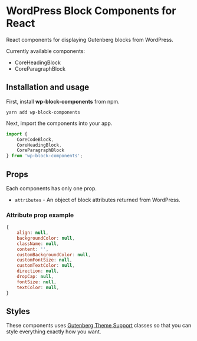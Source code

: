 # WordPress Block Components for React

React components for displaying Gutenberg blocks from WordPress.

Currently available components:

* CoreHeadingBlock
* CoreParagraphBlock

## Installation and usage
First, install __wp-block-components__ from npm.
```
yarn add wp-block-components
```
Next, import the components into your app.
```js
import {
	CoreCodeBlock,
	CoreHeadingBlock,
	CoreParagraphBlock
} from 'wp-block-components';
```

## Props
Each components has only one prop.

* `attributes` - An object of block attributes returned from WordPress.

### Attribute prop example
```js
{
	align: null,
	backgroundColor: null,
	className: null,
	content: '',
	customBackgroundColor: null,
	customFontSize: null,
	customTextColor: null,
	direction: null,
	dropCap: null,
	fontSize: null,
	textColor: null,
}
```

## Styles

These components uses [Gutenberg Theme Support](https://developer.wordpress.org/block-editor/developers/themes/theme-support/) classes so that you can style everything exactly how you want.